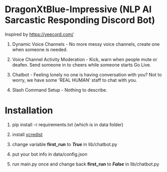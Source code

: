
# DragonXtBlue-Impressive (NLP AI Sarcastic Responding Discord Bot)

Inspired by https://yeecord.com/

1. Dynamic Voice Channels - No more messy voice channels, create one when someone is needed.

2. Voice Channel Activity Moderation - Kick, warn when people mute or deafen. Send someone in to cheers while someone starts Go Live.

3. Chatbot - Feeling lonely no one is having conversation with you? Not to worry, we have some 'REAL HUMAN' staff to chat with you.

4. Slash Command Setup - Nothing to describe.



# Installation

1. pip install -r requirements.txt (which is in data folder)

2. install [vcredist](https://support.microsoft.com/help/2977003/the-latest-supported-visual-c-downloads)

3. change variable **first_run** to ***True*** in lib/chatbot.py

4. put your bot info in data/config.json

5. run main.py once and change back **first_run** to ***False*** in lib/chatbot.py

